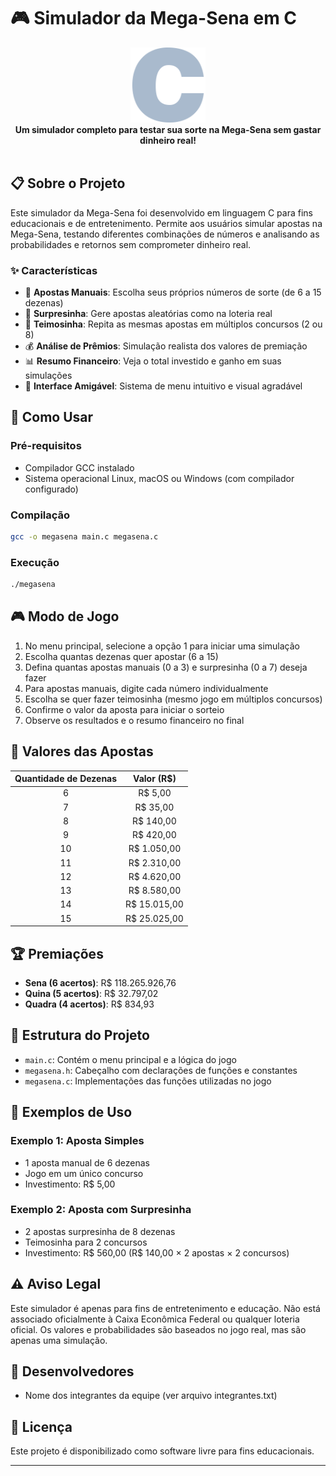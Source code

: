 # 🎮 Simulador da Mega-Sena em C

<div align="center">
  <img src="https://raw.githubusercontent.com/devicons/devicon/master/icons/c/c-original.svg" alt="linguagem C" width="120" height="120"/>
  <br>
  <strong>Um simulador completo para testar sua sorte na Mega-Sena sem gastar dinheiro real!</strong>
  <br><br>
</div>

## 📋 Sobre o Projeto

Este simulador da Mega-Sena foi desenvolvido em linguagem C para fins educacionais e de entretenimento. Permite aos usuários simular apostas na Mega-Sena, testando diferentes combinações de números e analisando as probabilidades e retornos sem comprometer dinheiro real.

### ✨ Características

- 🎲 **Apostas Manuais**: Escolha seus próprios números de sorte (de 6 a 15 dezenas)
- 🔄 **Surpresinha**: Gere apostas aleatórias como na loteria real
- 🔁 **Teimosinha**: Repita as mesmas apostas em múltiplos concursos (2 ou 8)
- 💰 **Análise de Prêmios**: Simulação realista dos valores de premiação
- 📊 **Resumo Financeiro**: Veja o total investido e ganho em suas simulações
- 📱 **Interface Amigável**: Sistema de menu intuitivo e visual agradável

## 🚀 Como Usar

### Pré-requisitos

- Compilador GCC instalado
- Sistema operacional Linux, macOS ou Windows (com compilador configurado)

### Compilação

```bash
gcc -o megasena main.c megasena.c
```

### Execução

```bash
./megasena
```

## 🎮 Modo de Jogo

1. No menu principal, selecione a opção 1 para iniciar uma simulação
2. Escolha quantas dezenas quer apostar (6 a 15)
3. Defina quantas apostas manuais (0 a 3) e surpresinha (0 a 7) deseja fazer
4. Para apostas manuais, digite cada número individualmente
5. Escolha se quer fazer teimosinha (mesmo jogo em múltiplos concursos)
6. Confirme o valor da aposta para iniciar o sorteio
7. Observe os resultados e o resumo financeiro no final

## 💸 Valores das Apostas

| Quantidade de Dezenas | Valor (R$) |
|:---------------------:|:----------:|
| 6                     | R$ 5,00    |
| 7                     | R$ 35,00   |
| 8                     | R$ 140,00  |
| 9                     | R$ 420,00  |
| 10                    | R$ 1.050,00|
| 11                    | R$ 2.310,00|
| 12                    | R$ 4.620,00|
| 13                    | R$ 8.580,00|
| 14                    | R$ 15.015,00|
| 15                    | R$ 25.025,00|

## 🏆 Premiações

- **Sena (6 acertos)**: R$ 118.265.926,76
- **Quina (5 acertos)**: R$ 32.797,02
- **Quadra (4 acertos)**: R$ 834,93

## 📂 Estrutura do Projeto

- `main.c`: Contém o menu principal e a lógica do jogo
- `megasena.h`: Cabeçalho com declarações de funções e constantes
- `megasena.c`: Implementações das funções utilizadas no jogo

## 📝 Exemplos de Uso

### Exemplo 1: Aposta Simples
- 1 aposta manual de 6 dezenas
- Jogo em um único concurso
- Investimento: R$ 5,00

### Exemplo 2: Aposta com Surpresinha
- 2 apostas surpresinha de 8 dezenas
- Teimosinha para 2 concursos
- Investimento: R$ 560,00 (R$ 140,00 × 2 apostas × 2 concursos)

## ⚠️ Aviso Legal

Este simulador é apenas para fins de entretenimento e educação. Não está associado oficialmente à Caixa Econômica Federal ou qualquer loteria oficial. Os valores e probabilidades são baseados no jogo real, mas são apenas uma simulação.

## 👥 Desenvolvedores

- Nome dos integrantes da equipe (ver arquivo integrantes.txt)

## 📜 Licença

Este projeto é disponibilizado como software livre para fins educacionais.

---